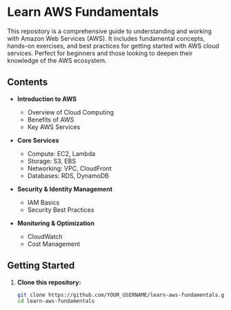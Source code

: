 # Learn AWS Fundamentals

This repository is a comprehensive guide to understanding and working with Amazon Web Services (AWS). It includes fundamental concepts, hands-on exercises, and best practices for getting started with AWS cloud services. Perfect for beginners and those looking to deepen their knowledge of the AWS ecosystem.

## Contents

- **Introduction to AWS**
  - Overview of Cloud Computing
  - Benefits of AWS
  - Key AWS Services

- **Core Services**
  - Compute: EC2, Lambda
  - Storage: S3, EBS
  - Networking: VPC, CloudFront
  - Databases: RDS, DynamoDB

- **Security & Identity Management**
  - IAM Basics
  - Security Best Practices

- **Monitoring & Optimization**
  - CloudWatch
  - Cost Management

## Getting Started

1. **Clone this repository:**
   ```bash
   git clone https://github.com/YOUR_USERNAME/learn-aws-fundamentals.git
   cd learn-aws-fundamentals
